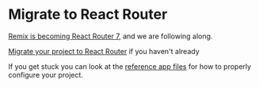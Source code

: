 # Migrate to React Router

[Remix is becoming React Router 7](https://remix.run/blog/react-router-v7), and we are following along.

[Migrate your project to React Router](https://reactrouter.com/upgrading/remix) if you haven't already

If you get stuck you can look at the [reference app files](https://github.com/jarle/remix-adonisjs/tree/main/packages/reference-app) for how to properly configure your project.